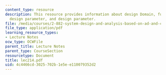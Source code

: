 ```yaml
---
content_type: resource
description: This resource provides information about design Domain, functional requirement,
  design parameter, and design parameter.
file: /media/courses/2-882-system-design-and-analysis-based-on-ad-and-complexity-theories-spring-2005/4c4466cd3025702b1e5ee110079352d2_lec214.pdf
file_type: application/pdf
learning_resource_types:
- Lecture Notes
ocw_type: OCWFile
parent_title: Lecture Notes
parent_type: CourseSection
resourcetype: Document
title: lec214.pdf
uid: 4c4466cd-3025-702b-1e5e-e110079352d2
---
```

